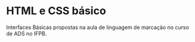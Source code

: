 # HTML e CSS básico
Interfaces Básicas propostas na aula de linguagem de marcação no curso de ADS no IFPB.
